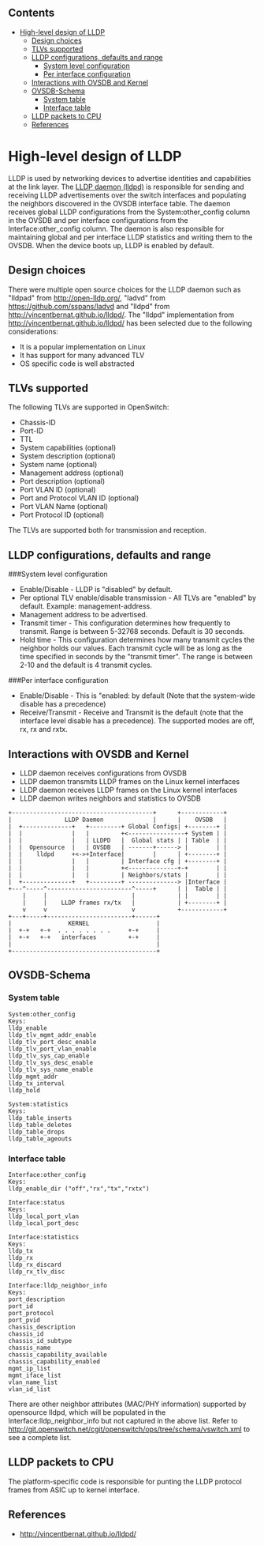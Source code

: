 ## Contents

  * [High-level design of LLDP](#high-level-design-of-lldp)
    * [Design choices](#design-choices)
    * [TLVs supported](#tlvs-supported)
    * [LLDP configurations, defaults and range](#lldp-configurations-defaults-and-range)
      * [System level configuration](#system-level-configuration)
      * [Per interface configuration](#per-interface-configuration)
    * [Interactions with OVSDB and Kernel](#interactions-with-ovsdb-and-kernel)
    * [OVSDB-Schema](#ovsdb-schema)
      * [System table](#system-table)
      * [Interface table](#interface-table)
    * [LLDP packets to CPU](#lldp-packets-to-cpu)
    * [References](#references)

# High-level design of LLDP
LLDP is used by networking devices to advertise identities and capabilities at the link layer. The [LLDP daemon (lldpd)](/documents/dev/ops-lldpd/DESIGN) is responsible for sending and receiving LLDP advertisements over the switch interfaces and populating the neighbors discovered in the OVSDB interface table. The daemon receives global LLDP configurations from the System:other_config column in the OVSDB and per interface configurations from the Interface:other_config column.  The daemon is also responsible for maintaining global and per interface LLDP statistics and writing them to the OVSDB. When the device boots up, LLDP is enabled by default.

## Design choices
There were multiple open source choices for the LLDP daemon such as "lldpad" from http://open-lldp.org/, "ladvd" from https://github.com/sspans/ladvd and "lldpd" from http://vincentbernat.github.io/lldpd/. The "lldpd" implementation from http://vincentbernat.github.io/lldpd/ has been selected due to the following considerations:

* It is a popular implementation on Linux
* It has support for many advanced TLV
* OS specific code is well abstracted


## TLVs supported

The following TLVs are supported in OpenSwitch:

- Chassis-ID
- Port-ID
- TTL
- System capabilities (optional)
- System description (optional)
- System name (optional)
- Management address (optional)
- Port description (optional)
- Port VLAN ID (optional)
- Port and Protocol VLAN ID (optional)
- Port VLAN Name (optional)
- Port Protocol ID (optional)

The TLVs are supported both for transmission and reception.

## LLDP configurations, defaults and range
###System level configuration
- Enable/Disable - LLDP is "disabled" by default.
- Per optional TLV enable/disable transmission - All TLVs are "enabled" by default. Example: management-address.
- Management address to be advertised.
- Transmit timer - This configuration determines how frequently to transmit. Range is between 5-32768 seconds. Default is 30 seconds.
- Hold time - This configuration determines how many transmit cycles the neighbor holds our values. Each transmit cycle will be as long as the time specified in seconds by the "transmit timer". The range is between 2-10 and the default is 4 transmit cycles.

###Per interface configuration
- Enable/Disable - This is "enabled: by default (Note that the system-wide disable has a precedence)
- Receive/Transmit - Receive and Transmit is the default (note that the interface level disable has a precedence). The supported modes are off, rx, rx and rxtx.

## Interactions with OVSDB and Kernel
* LLDP daemon receives configurations from OVSDB
* LLDP daemon transmits LLDP frames on the Linux kernel interfaces
* LLDP daemon receives LLDP frames on the Linux kernel interfaces
* LLDP daemon writes neighbors and statistics to OVSDB

```ditaa
+----------------------------------------+      +------------+
|               LLDP Daemon              |      |    OVSDB   |
|  +--------------+   +---------+ Global Configs| +--------+ |
|  |              |   |         +<----------------+ System | |
|  |              |   | LLDPD   |  Global stats | | Table  | |
|  |  Opensource  |   | OVSDB   | -------+------> |        | |
|  |    lldpd     +<->+Interface|        |      | +--------+ |
|  |              |   |         | Interface cfg | +--------+ |
|  |              |   |         +<--------------+-+        | |
|  |              |   |         | Neighbors/stats |        | |
|  +--------------+   +---------+ --------------> |Interface |
+---^-----^------------------------^-----+      | |  Table | |
    |     |                        |            | |        | |
    |     |    LLDP frames rx/tx   |            | +--------+ |
    v     v                        v            +------------+
+---+-----+------------------------+------+
|                KERNEL                   |
|  +-+   +-+  . . . . . . . .     +-+     |
|  +-+   +-+   interfaces         +-+     |
|                                         |
+-----------------------------------------+

```

## OVSDB-Schema
### System table
```
System:other_config
Keys:
lldp_enable
lldp_tlv_mgmt_addr_enable
lldp_tlv_port_desc_enable
lldp_tlv_port_vlan_enable
lldp_tlv_sys_cap_enable
lldp_tlv_sys_desc_enable
lldp_tlv_sys_name_enable
lldp_mgmt_addr
lldp_tx_interval
lldp_hold

System:statistics
Keys:
lldp_table_inserts
lldp_table_deletes
lldp_table_drops
lldp_table_ageouts
```

### Interface table
```
Interface:other_config
Keys:
lldp_enable_dir ("off","rx","tx","rxtx")

Interface:status
Keys:
lldp_local_port_vlan
lldp_local_port_desc

Interface:statistics
Keys:
lldp_tx
lldp_rx
lldp_rx_discard
lldp_rx_tlv_disc

Interface:lldp_neighbor_info
Keys:
port_description
port_id
port_protocol
port_pvid
chassis_description
chassis_id
chassis_id_subtype
chassis_name
chassis_capability_available
chassis_capability_enabled
mgmt_ip_list
mgmt_iface_list
vlan_name_list
vlan_id_list
```
There are other neighbor attributes (MAC/PHY information) supported by opensource lldpd, which will be populated in the Interface:lldp_neighbor_info but not captured in the above list. Refer to http://git.openswitch.net/cgit/openswitch/ops/tree/schema/vswitch.xml to see a complete list.


## LLDP packets to CPU
The platform-specific code is responsible for punting the LLDP protocol frames from ASIC up to kernel interface.


## References
* http://vincentbernat.github.io/lldpd/
